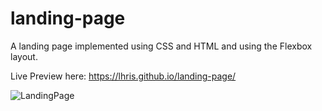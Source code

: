 # landing-page
A landing page implemented using CSS and HTML and using the Flexbox layout.

Live Preview here: https://lhris.github.io/landing-page/

![LandingPage](https://user-images.githubusercontent.com/36282285/162327700-7a92c466-cbef-4aea-acb4-aa5fbef3bc63.png)
